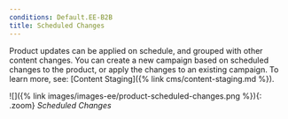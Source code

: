 ```yaml
---
conditions: Default.EE-B2B
title: Scheduled Changes
---
```


Product updates can be applied on schedule, and grouped with other content changes. You can create a new campaign based on scheduled changes to the product, or apply the changes to an existing campaign. To learn more, see: [Content Staging]({% link cms/content-staging.md %}).

![]({% link images/images-ee/product-scheduled-changes.png %}){: .zoom}
*Scheduled Changes*
